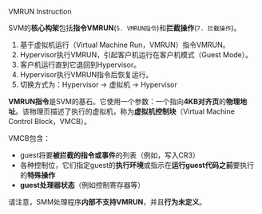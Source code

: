 VMRUN Instruction

SVM的**核心构架**包括**指令VMRUN**(`5. VMRUN指令`)和**拦截操作**(`7. 拦截操作`)。

1. 基于虚拟机运行（Virtual Machine Run，VMRUN）指令VMRUN。
2. Hypervisor执行VMRUN，引起客户机运行在客户机模式（Guest Mode）。
3. 客户机运行直到它退回到Hypervisor。
4. Hypervisor执行VMRUN指令后恢复运行。
5. 切换方式为：Hypervisor -> 虚拟机 -> Hypervisor

**VMRUN指令**是SVM的基石。它使用一个参数：一个指向**4KB对齐页**的**物理地址**。该物理页描述了执行的虚拟机，称为**虚拟机控制块**（Virtual Machine Control Block，VMCB）。

VMCB包含：
* guest将要**被拦截的指令或事件**的列表（例如，写入CR3）
* 各种控制位，它们指定guest的**执行环境**或指示在**运行guest代码之前**要执行的**特殊操作**
* **guest处理器状态**（例如控制寄存器等）

请注意，SMM处理程序**内部不支持VMRUN**，并且**行为未定义**。